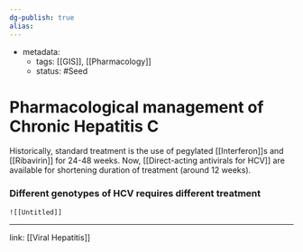 ```yaml
---
dg-publish: true
alias:
---
```

- metadata:
	- tags: [[GIS]], [[Pharmacology]]
	- status: #Seed 
# Pharmacological management of Chronic Hepatitis C
Historically, standard treatment is the use of pegylated [[Interferon]]s and [[Ribavirin]] for 24-48 weeks.
Now, [[Direct-acting antivirals for HCV]] are available for shortening duration of treatment (around 12 weeks).
### Different genotypes of HCV requires different treatment
    
    ![[Untitled]]
---

link: [[Viral Hepatitis]]